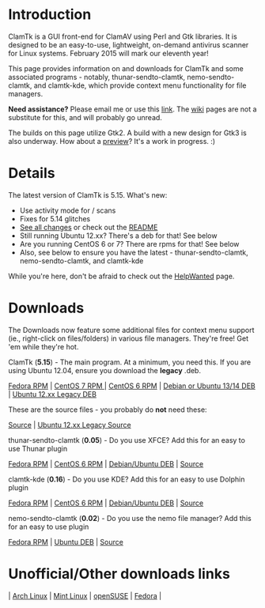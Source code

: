 # Introduction #

ClamTk is a GUI front-end for ClamAV using Perl and Gtk libraries.
It is designed to be an easy-to-use, lightweight, on-demand antivirus scanner for Linux systems.
February 2015 will mark our eleventh year!

This page provides information on and downloads for ClamTk and some associated programs - notably, thunar-sendto-clamtk, nemo-sendto-clamtk, and clamtk-kde, which provide context menu functionality for file managers.

**Need assistance?** Please email me or use this [link](http://code.google.com/p/clamtk/issues/list). The [wiki](https://code.google.com/p/clamtk/w/list) pages are not a substitute for this, and will probably go unread.

The builds on this page utilize Gtk2.  A build with a new design for Gtk3 is also underway.  How about a [preview](https://imgur.com/a/2xwEF)?  It's a work in progress. :)



# Details #

The latest version of ClamTk is 5.15.  What's new:
  * Use activity mode for / scans
  * Fixes for 5.14 glitches
  * [See all changes](https://bitbucket.org/dave_theunsub/clamtk/raw/master/CHANGES) or check out the [README](https://bitbucket.org/dave_theunsub/clamtk/src/master/README)
  * Still running Ubuntu 12.xx?  There's a deb for that!  See below
  * Are you running CentOS 6 or 7? There are rpms for that! See below
  * Also, see below to ensure you have the latest - thunar-sendto-clamtk, nemo-sendto-clamtk, and clamtk-kde

While you're here, don't be afraid to check out the [HelpWanted](HelpWanted.md) page.

# Downloads #

The Downloads now feature some additional files for context menu support (ie., right-click on files/folders) in various file managers.  They're free!  Get 'em while they're hot.

ClamTk (**5.15**) - The main program.  At a minimum, you need this.  If you are using Ubuntu 12.04, ensure you download the **legacy** .deb.

[Fedora RPM](https://bitbucket.org/dave_theunsub/clamtk/downloads/clamtk-5.15-1.fc.noarch.rpm) |
[CentOS 7 RPM ](https://bitbucket.org/dave_theunsub/clamtk/downloads/clamtk-5.15-1.el7.noarch.rpm) |
[CentOS 6 RPM](https://bitbucket.org/dave_theunsub/clamtk/downloads/clamtk-5.15-1.el6.noarch.rpm) |
[Debian or Ubuntu 13/14 DEB](https://bitbucket.org/dave_theunsub/clamtk/downloads/clamtk_5.15-1_all.deb) |
[Ubuntu 12.xx Legacy DEB](https://bitbucket.org/dave_theunsub/clamtk-legacy/downloads/clamtk_5.15-1.legacy_all.deb)

These are the source files - you probably do **not** need these:

[Source](https://bitbucket.org/dave_theunsub/clamtk/downloads/clamtk-5.15.tar.gz) | [Ubuntu 12.xx Legacy Source](https://bitbucket.org/dave_theunsub/clamtk-legacy/downloads/clamtk-5.15-1.legacy.tar.gz)

thunar-sendto-clamtk (**0.05**) - Do you use XFCE?  Add this for an easy to use Thunar plugin

[Fedora RPM](https://bitbucket.org/dave_theunsub/thunar-sendto-clamtk/downloads/thunar-sendto-clamtk-0.05-1.fc.noarch.rpm) |
[CentOS 6 RPM](https://bitbucket.org/dave_theunsub/thunar-sendto-clamtk/downloads/thunar-sendto-clamtk-0.05-1.el6.noarch.rpm) |
[Debian/Ubuntu DEB](https://bitbucket.org/dave_theunsub/thunar-sendto-clamtk/downloads/thunar-sendto-clamtk_0.05-1_all.deb) |
[Source](https://bitbucket.org/dave_theunsub/thunar-sendto-clamtk/downloads/thunar-sendto-clamtk-0.05.tar.gz)

clamtk-kde (**0.16**) - Do you use KDE?  Add this for an easy to use Dolphin plugin

[Fedora RPM](https://bitbucket.org/dave_theunsub/clamtk-kde/downloads/clamtk-kde-0.16-1.fc.noarch.rpm) |
[CentOS 6 RPM](https://bitbucket.org/dave_theunsub/clamtk-kde/downloads/clamtk-kde-0.16-1.el6.noarch.rpm) |
[Debian/Ubuntu DEB](https://bitbucket.org/dave_theunsub/clamtk-kde/downloads/clamtk-kde_0.16-1_all.deb) |
[Source](https://bitbucket.org/dave_theunsub/clamtk-kde/downloads/clamtk-kde-0.16.tar.gz)

nemo-sendto-clamtk (**0.02**) - Do you use the nemo file manager? Add this for an easy to use plugin

[Fedora RPM](https://bitbucket.org/dave_theunsub/nemo-sendto-clamtk/downloads/nemo-sendto-clamtk-0.02-1.fc.noarch.rpm) |
[Ubuntu DEB](https://bitbucket.org/dave_theunsub/nemo-sendto-clamtk/downloads/nemo-sendto-clamtk_0.02-1_all.deb) |
[Source](https://bitbucket.org/dave_theunsub/nemo-sendto-clamtk/downloads/nemo-sendto-clamtk-0.02.tar.gz)

# Unofficial/Other downloads links #

| [Arch Linux](https://aur.archlinux.org/packages/clamtk) | [Mint Linux](http://community.linuxmint.com/software/view/clamtk) | [openSUSE](http://software.opensuse.org/package/clamtk) | [Fedora](https://apps.fedoraproject.org/packages/clamtk) |